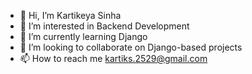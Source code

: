 - 👋 Hi, I’m Kartikeya Sinha
- 👀 I’m interested in Backend Development
- 🌱 I’m currently learning Django
- 💞️ I’m looking to collaborate on Django-based projects
- 📫 How to reach me kartiks.2529@gmail.com

<!---
azaadaj/azaadaj is a ✨ special ✨ repository because its `README.md` (this file) appears on your GitHub profile.
You can click the Preview link to take a look at your changes.
--->
